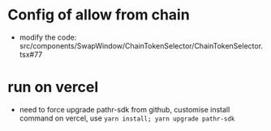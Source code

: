 # Config of allow from chain
* modify the code: src/components/SwapWindow/ChainTokenSelector/ChainTokenSelector.tsx#77

# run on vercel
* need to force upgrade pathr-sdk from github, customise install command on vercel, use `yarn install; yarn upgrade pathr-sdk`